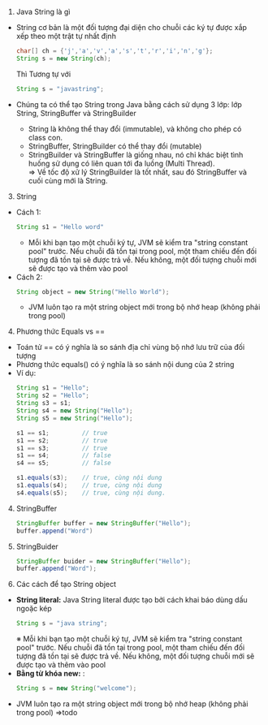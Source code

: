1. Java String là gì
- String cơ bản là một đối tượng đại diện cho chuỗi các ký tự được xắp xếp theo một trật tự nhất định
    ```java
    char[] ch = {'j','a','v','a','s','t','r','i','n','g'};
    String s = new String(ch);
    ```
    Thì Tương tự với 

    ```java
    String s = "javastring";
    ```
- Chúng ta có thể tạo String trong Java bằng cách sử dụng 3 lớp: lớp String, StringBuffer và StringBuilder
    + String là không thể thay đổi (immutable), và không cho phép có class con.
    + StringBuffer, StringBuilder có thể thay đổi (mutable)
    + StringBuilder và StringBuffer là giống nhau, nó chỉ khác biệt tình huống sử dụng có liên quan tới đa luồng (Multi Thread).\
    => Về tốc độ xử lý StringBuilder là tốt nhất, sau đó StringBuffer và cuối cùng mới là String.
3. String
- Cách 1:
    ```java
    String s1 = "Hello word"
    ```
    +  Mỗi khi bạn tạo một chuỗi ký tự, JVM sẽ kiểm tra "string constant pool" trước. Nếu chuỗi đã tồn tại trong pool, một tham chiếu đến đối tượng đã tồn tại sẽ được trả về. Nếu không, một đối tượng chuỗi mới sẽ được tạo và thêm vào pool
- Cách 2:
    ```java
    String object = new String("Hello World");
    ```
    + JVM luôn tạo ra một string object mới trong bộ nhớ heap (không phải trong pool)
4. Phương thức Equals vs ==
- Toán tử == có ý nghĩa là so sánh địa chỉ vùng bộ nhớ lưu trữ của đối tượng
- Phương thức equals() có ý nghĩa là so sánh nội dung của 2 string
- Ví dụ:
    ```java
    String s1 = "Hello";
    String s2 = "Hello"; 
    String s3 = s1;  
    String s4 = new String("Hello");  
    String s5 = new String("Hello"); 
    
    s1 == s1;         // true
    s1 == s2;         // true
    s1 == s3;         // true
    s1 == s4;         // false
    s4 == s5;         // false
    
    s1.equals(s3);    // true, cùng nội dung
    s1.equals(s4);    // true, cùng nội dung
    s4.equals(s5);    // true, cùng nội dung.
    ```
4. StringBuffer
    ```java
    StringBuffer buffer = new StringBuffer("Hello");
    buffer.append("Word")
    ```
5. StringBuider
    ```java
    StringBuffer buider = new StringBuffer("Hello");
    buffer.append("Word");
    ```
2. Các cách để tạo String object
- **String literal:** Java String literal được tạo bởi cách khai báo dùng dấu ngoặc kép
    ```java
    String s = "java string";
    ```
    ※ Mỗi khi bạn tạo một chuỗi ký tự, JVM sẽ kiểm tra "string constant pool" trước. Nếu chuỗi đã tồn tại trong pool, một tham chiếu đến đối tượng đã tồn tại sẽ được trả về. Nếu không, một đối tượng chuỗi mới sẽ được tạo và thêm vào pool
- **Bằng từ khóa new:** : 
    ```java
    String s = new String("welcome");
    ```
- JVM luôn tạo ra một string object mới trong bộ nhớ heap (không phải trong pool)
=>todo